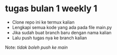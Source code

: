 # tugas bulan 1 weekly 1

- Clone repo ini ke termux kalian
- Lengkapi semua kode yang ada pada file main.py
- Jika sudah buat branch baru dengan nama kalian
- Lalu push tugas nya ke branch kalian

Note: _tidak boleh push ke main_